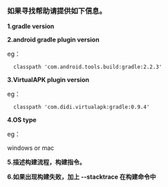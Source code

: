 ### 如果寻找帮助请提供如下信息。

**1.gradle version**

**2.android gradle plugin version**
  
eg：
```
  classpath 'com.android.tools.build:gradle:2.2.3'
```

**3.VirtualAPK plugin version**
  
eg：
```
  classpath 'com.didi.virtualapk:gradle:0.9.4'
```

**4.OS type**

eg：  
  
windows or mac

**5.描述构建流程，构建指令。**

**6.如果出现构建失败，加上 --stacktrace 在构建命令中**

